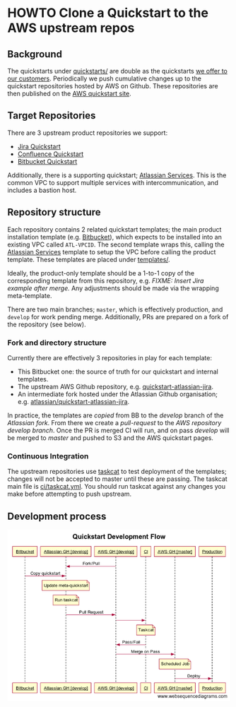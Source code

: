 # HOWTO Clone a Quickstart to the AWS upstream repos

## Background

The quickstarts under [quickstarts/](quickstarts/) are double as the quickstarts
[we offer to our customers](https://aws.amazon.com/quickstart/architecture/jira/).
Periodically we push cumulative changes up to the quickstart repositories hosted
by AWS on Github. These repositories are then published on the [AWS quickstart
site](https://aws.amazon.com/quickstart/).

## Target Repositories

There are 3 upstream product repositories we support:

* [Jira Quickstart][quickstart-atlassian-jira]
* [Confluence Quickstart][quickstart-atlassian-confluence]
* [Bitbucket Quickstart][quickstart-atlassian-bitbucket]

Additionally, there is a supporting quickstart; [Atlassian Services][quickstart-atlassian-services].
This is the common VPC to support multiple services with intercommunication, and
includes a bastion host.

## Repository structure

Each repository contains 2 related quickstart templates; the main product
installation template (e.g. [Bitbucket](https://github.com/aws-quickstart/quickstart-atlassian-bitbucket/blob/develop/templates/quickstart-bitbucket-dc.template.yaml)),
which expects to be installed into an existing VPC called `ATL-VPCID`. The
second template wraps this, calling the [Atlassian Services][quickstart-atlassian-services]
template to setup the VPC before calling the product template. These templates
are placed under [templates/](templates/).

Ideally, the product-only template should be a 1-to-1 copy of the corresponding
template from this repository, e.g. _FIXME: Insert Jira example after merge._
Any adjustments should be made via the wrapping meta-template.

There are two main branches; `master`, which is effectively production, and
`develop` for work pending merge. Additionally, PRs are prepared on a fork of
the repository (see below).

### Fork and directory structure

Currently there are effectively 3 repositories in play for each template:

* This Bitbucket one: the source of truth for our quickstart and internal templates.
* The upstream AWS Github repository, e.g. [quickstart-atlassian-jira].
* An intermediate fork hosted under the Atlassian Github organisation; e.g.
  [atlassian/quickstart-atlassian-jira](https://github.com/atlassian/quickstart-atlassian-jira).

In practice, the templates are _copied_ from BB to the _develop_ branch of the
_Atlassian fork_. From there we create a _pull-request_ to the _AWS repository
develop branch_. Once the PR is merged CI will run, and on pass _develop_ will
be merged to _master_ and pushed to S3 and the AWS quickstart pages.

### Continuous Integration

The upstream repositories use [taskcat] to test deployment of the templates;
changes will not be accepted to master until these are passing. The taskcat main
file is [ci/taskcat.yml](ci/taskcat.yml). You should run taskcat against any
changes you make before attempting to push upstream.

## Development process

![Sequence diagram][sequence-diagram]




[quickstart-atlassian-services]: https://github.com/aws-quickstart/quickstart-atlassian-services
[quickstart-atlassian-bitbucket]: https://github.com/aws-quickstart/quickstart-atlassian-bitbucket
[quickstart-atlassian-jira]: https://github.com/aws-quickstart/quickstart-atlassian-jira
[quickstart-atlassian-confluence]: https://github.com/aws-quickstart/quickstart-atlassian-confluence
[taskcat]: https://github.com/aws-quickstart/taskcat
[sequence-diagram]: docs/quickstart-development-flow.png
